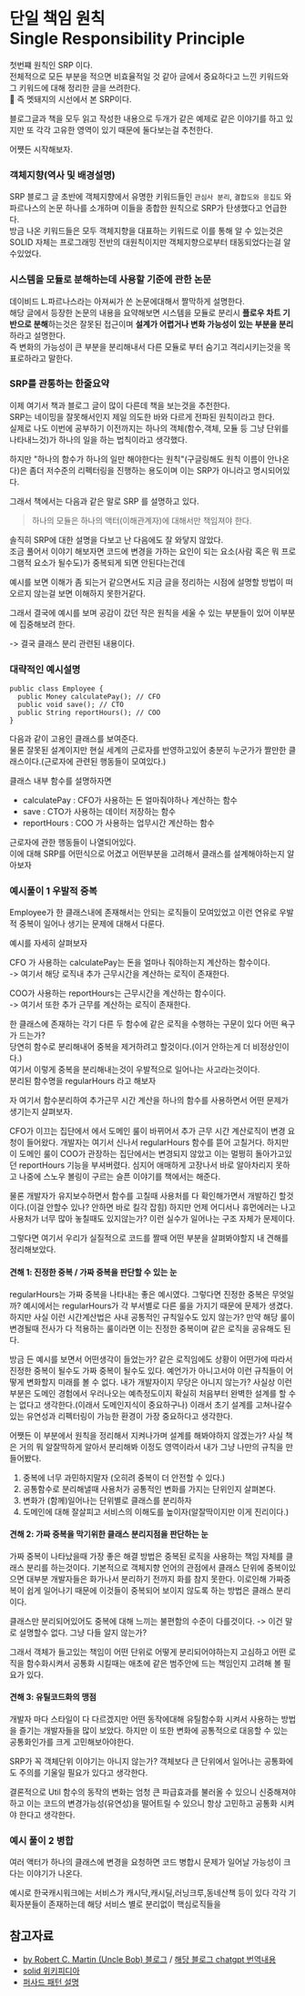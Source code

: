 # 단일 책임 원칙 Single Responsibility Principle
첫번쨰 원칙인 SRP 이다.  
전체적으로 모든 부분을 적으면 비효율적일 것 같아 글에서 중요하다고 느낀 키워드와 그 키워드에 대해 정리한 글을 쓰려한다.  
🐗 즉 멧돼지의 시선에서 본 SRP이다.  

블로그글과 책을 모두 읽고 작성한 내용으로 두개가 같은 예제로 같은 이야기를 하고 있지만 또 각각 고유한 영역이 있기 때문에 둘다보는걸 추천한다.

어쩃든 시작해보자.


### 객체지향(역사 및 배경설명)
SRP 블로그 글 초반에 객체지향에서 유명한 키워드들인 ```관심사 분리```, ```결합도와 응집도``` 와 파르나스의 논문 하나를 소개하며 이들을 종합한 원칙으로 SRP가 탄생했다고 언급한다.  
방금 나온 키워드들은 모두 객체지향을 대표하는 키워드로 이를 통해 알 수 있는것은 SOLID 자체는 프로그래밍 전반의 대원칙이지만 객체지향으로부터 태동되었다는걸 알수있었다.

### 시스템을 모듈로 분해하는데 사용할 기준에 관한 논문
데이비드 L.파르나스라는 아져씨가 쓴 논문에대해서 짤막하게 설명한다.  
해당 글에서 등장한 논문의 내용을 요약해보면 시스템을 모듈로 분리시 **플로우 차트 기반으로 분해**하는것은 잘못된 접근이며 **설계가 어렵거나 변화 가능성이 있는 부분을 분리**하라고 설명한다.  
즉 변화의 가능성이 큰 부분을 분리해내서 다른 모듈로 부터 숨기고 격리시키는것을 목표로하라고 말한다.  

### SRP를 관통하는 한줄요약
이제 여기서 책과 블로그 글이 많이 다른데 책을 보는것을 추천한다.  
SRP는 네이밍을 잘못해서인지 제일 의도한 바와 다르게 전파된 원칙이라고 한다.  
실제로 나도 이번에 공부하기 이전까지는 하나의 객체(함수,객체, 모듈 등 그냥 단위를 나타내느것)가 하나의 일을 하는 법칙이라고 생각했다.

하지만 "하나의 함수가 하나의 일만 해야한다는 원칙"(구글링해도 원칙 이름이 안나온다)은 좀더 저수준의 리펙터링을 진행하는 용도이며 이는 SRP가 아니라고 명시되어있다.  

그래서 책에서는 다음과 같은 말로 SRP 를 설명하고 있다.  
>하나의 모듈은 하나의 액터(이해관계자)에 대해서만 책임져야 한다.

솔직히 SRP에 대한 설명을 다보고 난 다음에도 잘 와닿지 않았다.  
조금 풀어서 이야기 해보자면 코드에 변경을 가하는 요인이 되는 요소(사람 혹은 뭐 프로그램적 요소가 될수도)가 중복되게 되면 안된다는건데 

예시를 보면 이해가 좀 되는거 같으면서도 지금 글을 정리하는 시점에 설명할 방법이 떠오르지 않는걸 보면 이해하지 못한거같다.

그래서 결국에 예시를 보며 공감이 갔던 작은 원칙을 세울 수 있는 부분들이 있어 이부분에 집중해보려 한다.

-> 결국 클래스 분리 관련된 내용이다.

### 대략적인 예시설명
```
public class Employee {
  public Money calculatePay(); // CFO
  public void save(); // CTO
  public String reportHours(); // COO
}
```

다음과 같이 고용인 클래스를 보여준다.  
물론 잘못된 설계이지만 현실 세계의 근로자를 반영하고있어 충분히 누군가가 짤만한 클래스이다.(근로자에 관련된 행동들이 모여있다.)  

클래스 내부 함수를 설명하자면  

- calculatePay : CFO가 사용하는 돈 얼마줘야하나 계산하는 함수
- save : CTO가 사용하는 데이터 저장하는 함수
- reportHours : COO 가 사용하는 업무시간 계산하는 함수

근로자에 관한 행동들이 나열되어있다.  
이에 대해 SRP를 어떤식으로 어겼고 어떤부분을 고려해서 클래스를 설계해야하는지 알아보자


### 예시풀이 1 우발적 중복

Employee가 한 클래스내에 존재해서는 안되는 로직들이 모여있었고 이런 연유로 우발적 중복이 일어나 생기는 문제에 대해서 다룬다.

예시를 자세히 살펴보자

CFO 가 사용하는 calculatePay는 돈을 얼마나 줘야하는지 계산하는 함수이다.  
-> 여기서 해당 로직내 추가 근무시간을 계산하는 로직이 존재한다.  

COO가 사용하는 reportHours는 근무시간을 계산하는 함수이다.  
-> 여기서 또한 추가 근무를 계산하는 로직이 존재한다.  

한 클래스에 존재하는 각기 다른 두 함수에 같은 로직을 수행하는 구문이 있다 어떤 욕구가 드는가?  
당연히 함수로 분리해내어 중복을 제거하려고 할것이다.(이거 안하는게 더 비정상인이다.)  
여기서 이렇게 중복을 분리해내는것이 우발적으로 일어나는 사고라는것이다.  
분리된 함수명을 regularHours 라고 해보자

자 여기서 함수분리하여 추가근무 시간 계산을 하나의 함수를 사용하면서 어떤 문제가 생기는지 살펴보자.

CFO가 이끄는 집단에서 에서 도메인 룰이 바뀌어서 추가 근무 시간 계산로직이 변경 요청이 들어왔다.
개발자는 여기서 신나서 regularHours 함수를 뜯어 고칠거다.
하지만 이 도메인 룰이 COO가 관장하는 집단에서는 변경되지 않았고 이는 멀쩡히 돌아가고있던 reportHours 기능을 부셔버렸다.
심지어 애매하게 고장나서 바로 알아차리지 못하고 나중에 스노우 볼링이 구르는 슬픈 이야기를 책에서는 해준다.

물론 개발자가 유지보수하면서 함수를 고칠때 사용처를 다 확인해가면서 개발하긴 할것이다.(이걸 안할수 있나? 안하면 바로 킬각 잡힘)
하지만 언제 어디서나 휴먼에러는 나고 사용처가 너무 많아 놓칠때도 있지않는가?
이런 실수가 일어나는 구조 자체가 문제이다.

그렇다면 여기서 우리가 실질적으로 코드를 짤때 어떤 부분을 살펴봐야할지 내 견해를 정리해보았다.

#### 견해 1: 진정한 중복 / 가짜 중복을 판단할 수 있는 눈

regularHours는 가짜 중복을 나타내는 좋은 예시였다.
그렇다면 진정한 중복은 무엇일까? 예시에서는  regularHours가 각 부서별로 다른 룰을 가지기 때문에 문제가 생겼다.
하지만 사실 이런 시간계산법은 사내 공통적인 규칙일수도 있지 않는가? 만약 해당 룰이 변경될때 전사가 다 적용하는 룰이라면 이는 진정한 중복이며 같은 로직을 공유해도 된다.

방금 든 예시를 보면서 어떤생각이 들었는가?
같은 로직임에도 상황이 어떤가에 따라서 진정한 중복이 될수도 가짜 중복이 될수도 있다.
예언가가 아니고서야 이런 규칙들이 어떻게 변화할지 미래를 볼 수 없다. 내가 개발자이지 무당은 아니지 않는가?
사실상 이런 부분은 도메인 경험에서 우러나오는 예측정도이지 확실히 처음부터 완벽한 설계를 할 수는 없다고 생각한다.(이래서 도메인지식이 중요하구나)
이래서 초기 설계를 고쳐나갈수 있는 유연성과 리펙터링이 가능한 환경이 가장 중요하다고 생각한다.

어쨋든 이 부분에서 원칙을 정리해서 지켜나가며 설계를 해봐야하지 않겠는가?
사실 책은 거의 뭐 알잘딱하게 알아서 분리해봐 이정도 영역이라서 내가 그냥 나만의 규칙을 만들어봤다.

1. 중복에 너무 과민하지말자 (오히려 중복이 더 안전할 수 있다.)
2. 공통함수로 분리해낼때 사용처가 공통적인 변화를 가지는 단위인지 살펴본다.
3. 변화가 (함께)일어나는 단위별로 클래스를 분리하자
4. 도메인에 대해 잘살피고 서비스의 이해도를 높이자(알잘딱이지만 이게 진리이다.)

#### 견해 2: 가짜 중복을 막기위한 클래스 분리지점을 판단하는 눈

가짜 중복이 나타났을때 가장 좋은 해결 방법은 중복된 로직을 사용하는 책임 자체를 클래스 분리를 하는것이다.
기본적으로 객체지향 언어의 관점에서 클래스 단위에 중복이있으면 대부분 개발자들은 화가나서 분리하기 전까지 화를 참지 못한다.
이로인해 가짜중복이 쉽게 일어나기 때문에 이것들이 중복되어 보이지 않도록 하는 방법은 클래스 분리이다.

클래스만 분리되어있어도 중복에 대해 느끼는 불편함의 수준이 다를것이다. -> 이건 말로 설명할수 없다. 그냥 다들 알지 않는가?

그래서 객체가 들고있는 책임이 어떤 단위로 어떻게 분리되어야하는지 고심하고 어떤 로직을 함수화시켜서 공통화 시킬때는 애초에 같은 범주안에 드는 책임인지 고려해 볼 필요가 있다. 

#### 견해 3: 유틸코드화의 맹점

개발자 마다 스타일이 다 다르겠지만 어떤 동작에대해 유틸함수화 시켜서 사용하는 방법을 즐기는 개발자들을 많이 보았다.
하지만 이 또한 변화에 공통적으로 대응할 수 있는 공통화인가를 크게 고민해보아야한다.

SRP가 꼭 객체단위 이야기는 아니지 않는가? 객체보다 큰 단위에서 일어나는 공통화에도 주의를 기울일 필요가 있다고 생각한다.

결론적으로 Util 함수의 동작의 변화는 엄청 큰 파급효과를 불러올 수 있으니 신중해져야하고 이는 코드의 변경가능성(유연성)을 떨어트릴 수 있으니 항상 고민하고 공통화 시켜야 한다고 생각한다.



### 예시 풀이 2 병합

여러 액터가 하나의 클래스에 변경을 요청하면 코드 병합시 문제가 일어날 가능성이 크다는 이야기가 나온다.

예시로 한국캐시워크에는 서비스가 캐시닥,캐시딜,러닝크루,동네산책 등이 있다 각각 기획자분들이 존재하는데 해당 서비스 별로 분리없이 핵심로직들을 





 




## 참고자료
- [by Robert C. Martin (Uncle Bob) 블로그](https://blog.cleancoder.com/uncle-bob/2014/05/08/SingleReponsibilityPrinciple.html) / [해당 블로그 chatgpt 번역내용](https://chatgpt.com/share/6725d7ce-0298-8005-8352-b86b4a995f45)
- [solid 위키피디아](https://ko.wikipedia.org/wiki/SOLID_(%EA%B0%9D%EC%B2%B4_%EC%A7%80%ED%96%A5_%EC%84%A4%EA%B3%84))
- [퍼사드 패턴 설명](https://refactoring.guru/ko/design-patterns/facade)